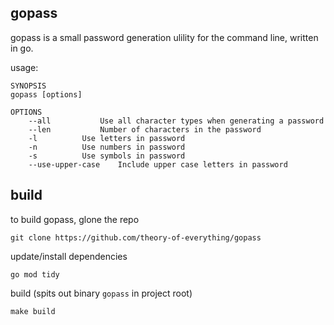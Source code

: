 ## gopass

gopass is a small password generation ulility for the command line, written in go.

usage:
```
SYNOPSIS
gopass [options]

OPTIONS
	--all			Use all character types when generating a password
	--len			Number of characters in the password
	-l 			Use letters in password
	-n 			Use numbers in password
	-s 			Use symbols in password
	--use-upper-case	Include upper case letters in password
```

## build
to build gopass, glone the repo
```
git clone https://github.com/theory-of-everything/gopass
```
update/install dependencies
```
go mod tidy
```
build (spits out binary `gopass` in project root)
```
make build
```
